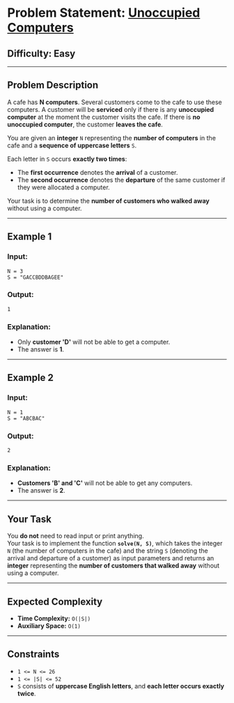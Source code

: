 # Problem Statement: [Unoccupied Computers](https://www.geeksforgeeks.org/problems/unoccupied-computers-1646661078/1?itm_source=geeksforgeeks&itm_medium=article&itm_campaign=practice_card)

## **Difficulty:** Easy  
---

## **Problem Description**  
A cafe has **N computers**. Several customers come to the cafe to use these computers. A customer will be **serviced** only if there is any **unoccupied computer** at the moment the customer visits the cafe. If there is **no unoccupied computer**, the customer **leaves the cafe**.  

You are given an **integer** `N` representing the **number of computers** in the cafe and a **sequence of uppercase letters** `S`.  

Each letter in `S` occurs **exactly two times**:
- The **first occurrence** denotes the **arrival** of a customer.
- The **second occurrence** denotes the **departure** of the same customer if they were allocated a computer.  

Your task is to determine the **number of customers who walked away** without using a computer.

---

## **Example 1**  

### **Input:**  
```
N = 3
S = "GACCBDDBAGEE"
```
### **Output:**  
```
1
```
### **Explanation:**  
- Only **customer 'D'** will not be able to get a computer.
- The answer is **1**.

---

## **Example 2**  

### **Input:**  
```
N = 1
S = "ABCBAC"
```
### **Output:**  
```
2
```
### **Explanation:**  
- **Customers 'B' and 'C'** will not be able to get any computers.
- The answer is **2**.

---

## **Your Task**  
You **do not** need to read input or print anything.  
Your task is to implement the function **`solve(N, S)`**, which takes the integer `N` (the number of computers in the cafe) and the string `S` (denoting the arrival and departure of a customer) as input parameters and returns an **integer** representing the **number of customers that walked away** without using a computer.

---

## **Expected Complexity**  
- **Time Complexity:** `O(|S|)`
- **Auxiliary Space:** `O(1)`

---

## **Constraints**  
- `1 <= N <= 26`
- `1 <= |S| <= 52`
- `S` consists of **uppercase English letters**, and **each letter occurs exactly twice**.
